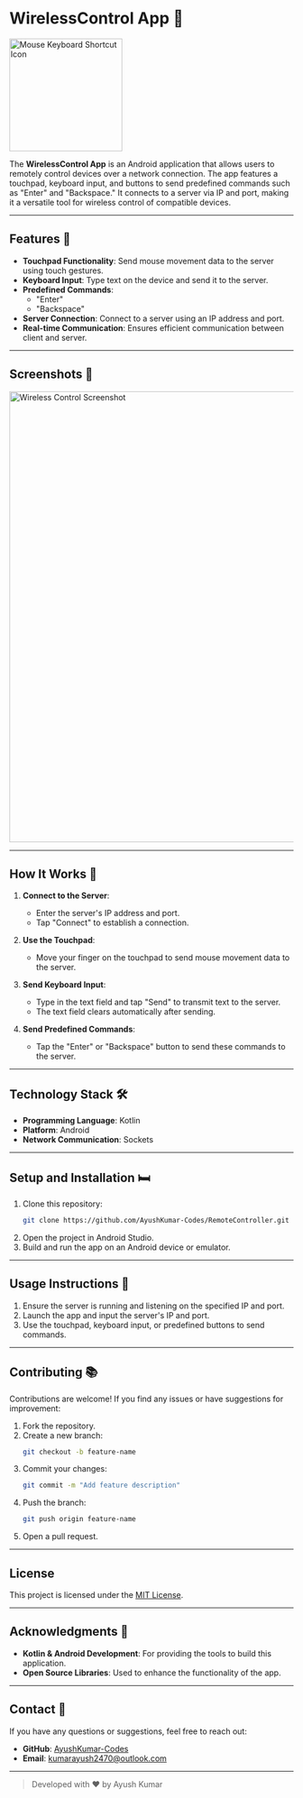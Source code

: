 # WirelessControl App 🔌
<img src="https://github.com/user-attachments/assets/ecf518cb-7ec4-4472-8a4f-e54cea3cf72f" alt="Mouse Keyboard Shortcut Icon" style="width: 200px; height: 200px;">


The **WirelessControl App** is an Android application that allows users to remotely control devices over a network connection. The app features a touchpad, keyboard input, and buttons to send predefined commands such as "Enter" and "Backspace." It connects to a server via IP and port, making it a versatile tool for wireless control of compatible devices.

---

## Features 🌟

- **Touchpad Functionality**: Send mouse movement data to the server using touch gestures.
- **Keyboard Input**: Type text on the device and send it to the server.
- **Predefined Commands**:
  - "Enter"
  - "Backspace"
- **Server Connection**: Connect to a server using an IP address and port.
- **Real-time Communication**: Ensures efficient communication between client and server.

---

## Screenshots 📸
<img src="https://github.com/user-attachments/assets/dab60f07-e88a-4f8c-a9b3-1660fdbfd765" alt="Wireless Control Screenshot" style="width: auto; height: 800px;">


---

## How It Works 🔧

1. **Connect to the Server**:
   - Enter the server's IP address and port.
   - Tap "Connect" to establish a connection.

2. **Use the Touchpad**:
   - Move your finger on the touchpad to send mouse movement data to the server.

3. **Send Keyboard Input**:
   - Type in the text field and tap "Send" to transmit text to the server.
   - The text field clears automatically after sending.

4. **Send Predefined Commands**:
   - Tap the "Enter" or "Backspace" button to send these commands to the server.

---

## Technology Stack 🛠

- **Programming Language**: Kotlin
- **Platform**: Android
- **Network Communication**: Sockets

---

## Setup and Installation 🛏

1. Clone this repository:
   ```bash
   git clone https://github.com/AyushKumar-Codes/RemoteController.git
   ```
2. Open the project in Android Studio.
3. Build and run the app on an Android device or emulator.

---

## Usage Instructions 🔌

1. Ensure the server is running and listening on the specified IP and port.
2. Launch the app and input the server's IP and port.
3. Use the touchpad, keyboard input, or predefined buttons to send commands.

---

## Contributing 📚

Contributions are welcome! If you find any issues or have suggestions for improvement:

1. Fork the repository.
2. Create a new branch:
   ```bash
   git checkout -b feature-name
   ```
3. Commit your changes:
   ```bash
   git commit -m "Add feature description"
   ```
4. Push the branch:
   ```bash
   git push origin feature-name
   ```
5. Open a pull request.

---

## License 

This project is licensed under the [MIT License](LICENSE).

---

## Acknowledgments 🙏

- **Kotlin & Android Development**: For providing the tools to build this application.
- **Open Source Libraries**: Used to enhance the functionality of the app.

---

## Contact 📢

If you have any questions or suggestions, feel free to reach out:

- **GitHub**: [AyushKumar-Codes](https://github.com/AyushKumar-Codes)
- **Email**: [kumarayush2470@outlook.com](mailto:your-kumarayush2470@outlook.com)

---

> Developed with ❤️ by Ayush Kumar
